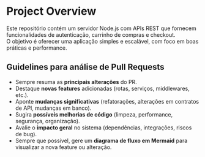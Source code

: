 # Project Overview
Este repositório contém um servidor Node.js com APIs REST que fornecem funcionalidades de autenticação, carrinho de compras e checkout.  
O objetivo é oferecer uma aplicação simples e escalável, com foco em boas práticas e performance.

## Guidelines para análise de Pull Requests
- Sempre resuma as **principais alterações** do PR.
- Destaque **novas features** adicionadas (rotas, serviços, middlewares, etc.).
- Aponte **mudanças significativas** (refatorações, alterações em contratos de API, mudanças em banco).
- Sugira **possíveis melhorias de código** (limpeza, performance, segurança, organização).
- Avalie o **impacto geral** no sistema (dependências, integrações, riscos de bug).
- Sempre que possível, gere um **diagrama de fluxo em Mermaid** para visualizar a nova feature ou alteração.
